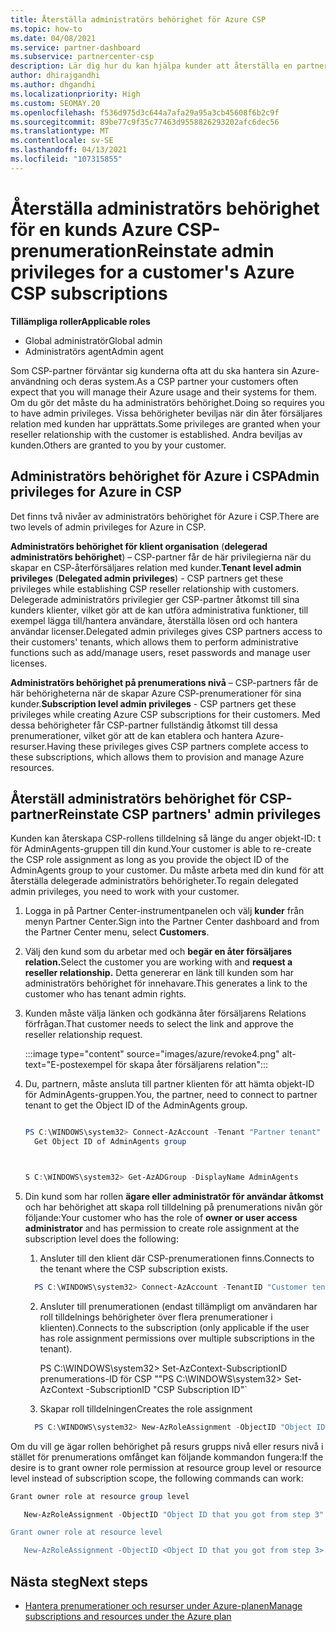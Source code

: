 ```yaml
---
title: Återställa administratörs behörighet för Azure CSP
ms.topic: how-to
ms.date: 04/08/2021
ms.service: partner-dashboard
ms.subservice: partnercenter-csp
description: Lär dig hur du kan hjälpa kunder att återställa en partners administratörs behörighet så att partnern kan hjälpa dig att hantera en kunds prenumeration på Azure CSP.
author: dhirajgandhi
ms.author: dhgandhi
ms.localizationpriority: High
ms.custom: SEOMAY.20
ms.openlocfilehash: f536d975d3c644a7afa29a95a3cb45608f6b2c9f
ms.sourcegitcommit: 89be77c9f35c77463d9558826293202afc6dec56
ms.translationtype: MT
ms.contentlocale: sv-SE
ms.lasthandoff: 04/13/2021
ms.locfileid: "107315855"
---
```

# <a name="reinstate-admin-privileges-for-a-customers-azure-csp-subscriptions"></a><span data-ttu-id="0a34c-103">Återställa administratörs behörighet för en kunds Azure CSP-prenumeration</span><span class="sxs-lookup"><span data-stu-id="0a34c-103">Reinstate admin privileges for a customer's Azure CSP subscriptions</span></span>  

<span data-ttu-id="0a34c-104">**Tillämpliga roller**</span><span class="sxs-lookup"><span data-stu-id="0a34c-104">**Applicable roles**</span></span>

- <span data-ttu-id="0a34c-105">Global administratör</span><span class="sxs-lookup"><span data-stu-id="0a34c-105">Global admin</span></span>
- <span data-ttu-id="0a34c-106">Administratörs agent</span><span class="sxs-lookup"><span data-stu-id="0a34c-106">Admin agent</span></span>

<span data-ttu-id="0a34c-107">Som CSP-partner förväntar sig kunderna ofta att du ska hantera sin Azure-användning och deras system.</span><span class="sxs-lookup"><span data-stu-id="0a34c-107">As a CSP partner your customers often expect that you will manage their Azure usage and their systems for them.</span></span> <span data-ttu-id="0a34c-108">Om du gör det måste du ha administratörs behörighet.</span><span class="sxs-lookup"><span data-stu-id="0a34c-108">Doing so requires you to have admin privileges.</span></span> <span data-ttu-id="0a34c-109">Vissa behörigheter beviljas när din åter försäljares relation med kunden har upprättats.</span><span class="sxs-lookup"><span data-stu-id="0a34c-109">Some privileges are granted when your reseller relationship with the customer is established.</span></span> <span data-ttu-id="0a34c-110">Andra beviljas av kunden.</span><span class="sxs-lookup"><span data-stu-id="0a34c-110">Others are granted to you by your customer.</span></span>

## <a name="admin-privileges-for-azure-in-csp"></a><span data-ttu-id="0a34c-111">Administratörs behörighet för Azure i CSP</span><span class="sxs-lookup"><span data-stu-id="0a34c-111">Admin privileges for Azure in CSP</span></span>

<span data-ttu-id="0a34c-112">Det finns två nivåer av administratörs behörighet för Azure i CSP.</span><span class="sxs-lookup"><span data-stu-id="0a34c-112">There are two levels of admin privileges for Azure in CSP.</span></span>

<span data-ttu-id="0a34c-113">**Administratörs behörighet för klient organisation** (**delegerad administratörs behörighet**) – CSP-partner får de här privilegierna när du skapar en CSP-återförsäljares relation med kunder.</span><span class="sxs-lookup"><span data-stu-id="0a34c-113">**Tenant level admin privileges** (**Delegated admin privileges**) -  CSP partners get these privileges while establishing CSP reseller relationship with customers.</span></span> <span data-ttu-id="0a34c-114">Delegerade administratörs privilegier ger CSP-partner åtkomst till sina kunders klienter, vilket gör att de kan utföra administrativa funktioner, till exempel lägga till/hantera användare, återställa lösen ord och hantera användar licenser.</span><span class="sxs-lookup"><span data-stu-id="0a34c-114">Delegated admin privileges gives CSP partners access to their customers' tenants, which allows them to perform administrative functions such as add/manage users, reset passwords and manage user licenses.</span></span>

<span data-ttu-id="0a34c-115">**Administratörs behörighet på prenumerations nivå** – CSP-partners får de här behörigheterna när de skapar Azure CSP-prenumerationer för sina kunder.</span><span class="sxs-lookup"><span data-stu-id="0a34c-115">**Subscription level admin privileges** - CSP partners get these privileges while creating Azure CSP subscriptions for their customers.</span></span> <span data-ttu-id="0a34c-116">Med dessa behörigheter får CSP-partner fullständig åtkomst till dessa prenumerationer, vilket gör att de kan etablera och hantera Azure-resurser.</span><span class="sxs-lookup"><span data-stu-id="0a34c-116">Having these privileges gives CSP partners complete access to these subscriptions, which allows them to provision and manage Azure resources.</span></span>

## <a name="reinstate-csp-partners-admin-privileges"></a><span data-ttu-id="0a34c-117">Återställ administratörs behörighet för CSP-partner</span><span class="sxs-lookup"><span data-stu-id="0a34c-117">Reinstate CSP partners' admin privileges</span></span>

<span data-ttu-id="0a34c-118">Kunden kan återskapa CSP-rollens tilldelning så länge du anger objekt-ID: t för AdminAgents-gruppen till din kund.</span><span class="sxs-lookup"><span data-stu-id="0a34c-118">Your customer is able to re-create the CSP role assignment as long as you provide the object ID of the AdminAgents group to your customer.</span></span> <span data-ttu-id="0a34c-119">Du måste arbeta med din kund för att återställa delegerade administratörs behörigheter.</span><span class="sxs-lookup"><span data-stu-id="0a34c-119">To regain delegated admin privileges, you need to work with your customer.</span></span>

1. <span data-ttu-id="0a34c-120">Logga in på Partner Center-instrumentpanelen och välj **kunder** från menyn Partner Center.</span><span class="sxs-lookup"><span data-stu-id="0a34c-120">Sign into the Partner Center dashboard and from the Partner Center menu, select **Customers**.</span></span>

2. <span data-ttu-id="0a34c-121">Välj den kund som du arbetar med och **begär en åter försäljares relation.**</span><span class="sxs-lookup"><span data-stu-id="0a34c-121">Select the customer you are working with and **request a reseller relationship.**</span></span> <span data-ttu-id="0a34c-122">Detta genererar en länk till kunden som har administratörs behörighet för innehavare.</span><span class="sxs-lookup"><span data-stu-id="0a34c-122">This generates a link to the customer who has tenant admin rights.</span></span>

3. <span data-ttu-id="0a34c-123">Kunden måste välja länken och godkänna åter försäljarens Relations förfrågan.</span><span class="sxs-lookup"><span data-stu-id="0a34c-123">That customer needs to select the link and approve the reseller relationship request.</span></span>

   :::image type="content" source="images/azure/revoke4.png" alt-text="E-postexempel för skapa åter försäljarens relation":::

4. <span data-ttu-id="0a34c-125">Du, partnern, måste ansluta till partner klienten för att hämta objekt-ID för AdminAgents-gruppen.</span><span class="sxs-lookup"><span data-stu-id="0a34c-125">You, the partner, need to connect to partner tenant to get the Object ID of the AdminAgents group.</span></span>

  
    ```powershell

    PS C:\WINDOWS\system32> Connect-AzAccount -Tenant "Partner tenant"
      Get Object ID of AdminAgents group
   
    

   S C:\WINDOWS\system32> Get-AzADGroup -DisplayName AdminAgents
    ```


5. <span data-ttu-id="0a34c-126">Din kund som har rollen **ägare eller administratör för användar åtkomst** och har behörighet att skapa roll tilldelning på prenumerations nivån gör följande:</span><span class="sxs-lookup"><span data-stu-id="0a34c-126">Your customer who has the role of **owner or user access administrator** and has permission to create role assignment at the subscription level does the following:</span></span>


    1. <span data-ttu-id="0a34c-127">Ansluter till den klient där CSP-prenumerationen finns.</span><span class="sxs-lookup"><span data-stu-id="0a34c-127">Connects to the tenant where the CSP subscription exists.</span></span>
      ```powershell
        PS C:\WINDOWS\system32> Connect-AzAccount -TenantID "Customer tenant"
      ```

    2. <span data-ttu-id="0a34c-128">Ansluter till prenumerationen (endast tillämpligt om användaren har roll tilldelnings behörigheter över flera prenumerationer i klienten).</span><span class="sxs-lookup"><span data-stu-id="0a34c-128">Connects to the subscription (only applicable if the user has role assignment permissions over multiple subscriptions in the tenant).</span></span>
   
         <span data-ttu-id="0a34c-129">PS C:\WINDOWS\system32> Set-AzContext-SubscriptionID prenumerations-ID för CSP ""</span><span class="sxs-lookup"><span data-stu-id="0a34c-129">PS C:\WINDOWS\system32> Set-AzContext -SubscriptionID "CSP Subscription ID"\`</span></span>


    3. <span data-ttu-id="0a34c-130">Skapar roll tilldelningen</span><span class="sxs-lookup"><span data-stu-id="0a34c-130">Creates the role assignment</span></span>
    
    ```powershell
      PS C:\WINDOWS\system32> New-AzRoleAssignment -ObjectID "Object ID of the Admin Agents group- needs to be provided by partner" -RoleDefinitionName "Owner" -Scope "/subscriptions/CSP subscription ID"
    ```


<span data-ttu-id="0a34c-131">Om du vill ge ägar rollen behörighet på resurs grupps nivå eller resurs nivå i stället för prenumerations omfånget kan följande kommandon fungera:</span><span class="sxs-lookup"><span data-stu-id="0a34c-131">If the desire is to grant owner role permission at resource group level or resource level instead of subscription scope, the following commands can work:</span></span>


```powershell
Grant owner role at resource group level

   New-AzRoleAssignment -ObjectID "Object ID that you got from step 3" -RoleDefinitionName Owner -Scope "/subscriptions/"SubscriptionID of CSP subscription"/resourceGroups/"Resource group name"

Grant owner role at resource level

   New-AzRoleAssignment -ObjectID <Object ID that you got from step 3> -RoleDefinitionName Owner -Scope "Resource URI"
```


## <a name="next-steps"></a><span data-ttu-id="0a34c-132">Nästa steg</span><span class="sxs-lookup"><span data-stu-id="0a34c-132">Next steps</span></span>

- [<span data-ttu-id="0a34c-133">Hantera prenumerationer och resurser under Azure-planen</span><span class="sxs-lookup"><span data-stu-id="0a34c-133">Manage subscriptions and resources under the Azure plan</span></span>](azure-plan-manage.md)
